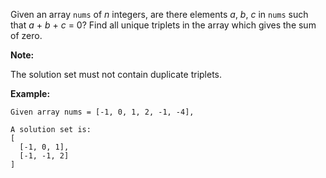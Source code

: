 Given an array  `nums`  of  _n_  integers, are there elements  _a_,  _b_,  _c_  in  `nums`  such that  _a_  +  _b_  +  _c_  = 0? Find all unique triplets in the array which gives the sum of zero.

**Note:**

The solution set must not contain duplicate triplets.

**Example:**
```
Given array nums = [-1, 0, 1, 2, -1, -4],

A solution set is:
[
  [-1, 0, 1],
  [-1, -1, 2]
]
```
